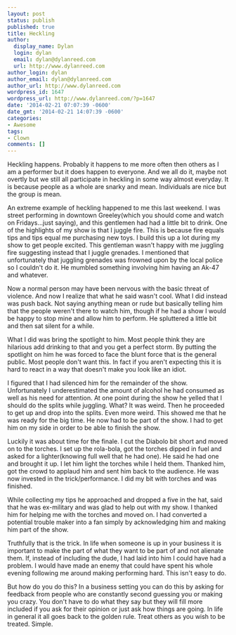 ```yaml
---
layout: post
status: publish
published: true
title: Heckling
author:
  display_name: Dylan
  login: dylan
  email: dylan@dylanreed.com
  url: http://www.dylanreed.com
author_login: dylan
author_email: dylan@dylanreed.com
author_url: http://www.dylanreed.com
wordpress_id: 1647
wordpress_url: http://www.dylanreed.com/?p=1647
date: '2014-02-21 07:07:39 -0600'
date_gmt: '2014-02-21 14:07:39 -0600'
categories:
- Awesome
tags:
- Clown
comments: []
---
```

<p>Heckling happens. Probably it happens to me more often then others as I am a performer but it does happen to everyone. And we all do it, maybe not overtly but we still all participate in heckling in some way almost everyday. It is because people as a whole are snarky and mean. Individuals are nice but the group is mean.</p>
<p>An extreme example of heckling happened to me this last weekend. I was street performing in downtown Greeley(which you should come and watch on Fridays&hellip;just saying), and this gentlemen had had a little bit to drink. One of the highlights of my show is that I juggle fire. This is because fire equals tips and tips equal me purchasing new toys. I build this up a lot during my show to get people excited. This gentleman wasn't happy with me juggling fire suggesting instead that I juggle grenades. I mentioned that unfortunately that juggling grenades was frowned upon by the local police so I couldn't do it. He mumbled something involving him having an Ak-47 and whatever.</p>
<p>Now a normal person may have been nervous with the basic threat of violence. And now I realize that what he said wasn't cool. What I did instead was push back. Not saying anything mean or rude but basically telling him that the people weren't there to watch him, though if he had a show I would be happy to stop mine and allow him to perform. He spluttered a little bit and then sat silent for a while.</p>
<p>What I did was bring the spotlight to him. Most people think they are hilarious add drinking to that and you get a perfect storm. By putting the spotlight on him he was forced to face the blunt force that is the general public. Most people don't want this. In fact if you aren't expecting this it is hard to react in a way that doesn't make you look like an idiot.</p>
<p>I figured that I had silenced him for the remainder of the show. Unfortunately I underestimated the amount of alcohol he had consumed as well as his need for attention. At one point during the show he yelled that I should do the splits while juggling. What? It was weird. Then he proceeded to get up and drop into the splits. Even more weird. This showed me that he was ready for the big time. He now had to be part of the show. I had to get him on my side in order to be able to finish the show.</p>
<p>Luckily it was about time for the finale. I cut the Diabolo bit short and moved on to the torches. I set up the rola-bola, got the torches dipped in fuel and asked for a lighter(knowing full well that he had one). He said he had one and brought it up. I let him light the torches while I held them. Thanked him, got the crowd to applaud him and sent him back to the audience. He was now invested in the trick/performance. I did my bit with torches and was finished.</p>
<p>While collecting my tips he approached and dropped a five in the hat, said that he was ex-military and was glad to help out with my show. I thanked him for helping me with the torches and moved on. I had converted a potential trouble maker into a fan simply by acknowledging him and making him part of the show.</p>
<p>Truthfully that is the trick. In life when someone is up in your business it is important to make the part of what they want to be part of and not alienate them. If, instead of including the dude, I had laid into him I could have had a problem. I would have made an enemy that could have spent his whole evening following me around making performing hard. This isn't easy to do.</p>
<p>But how do you do this? In a business setting you can do this by asking for feedback from people who are constantly second guessing you or making you crazy. You don't have to do what they say but they will fill more included if you ask for their opinion or just ask how things are going. In life in general it all goes back to the golden rule. Treat others as you wish to be treated. Simple.</p>
